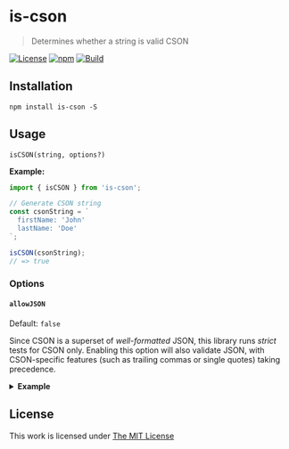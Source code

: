 # is-cson

> Determines whether a string is valid CSON

[![License](https://img.shields.io/github/license/idleberg/node-is-cson?color=blue&style=for-the-badge)](https://github.com/idleberg/node-is-cson/blob/main/LICENSE)
[![npm](https://img.shields.io/npm/v/is-cson?style=for-the-badge)](https://www.npmjs.org/package/is-cson)
[![Build](https://img.shields.io/github/actions/workflow/status/idleberg/node-is-cson/default.yml?style=for-the-badge)](https://github.com/idleberg/node-is-cson/actions)

## Installation

`npm install is-cson -S`

## Usage

`isCSON(string, options?)`

**Example:**

```js
import { isCSON } from 'is-cson';

// Generate CSON string
const csonString = `
  firstName: 'John'
  lastName: 'Doe'
`;

isCSON(csonString);
// => true
```

### Options

#### `allowJSON`

Default: `false`  

Since CSON is a superset of *well-formatted* JSON, this library runs *strict* tests for CSON only. Enabling this option will also validate JSON, with CSON-specific features (such as trailing commas or single quotes) taking precedence.

<details>
<summary><strong>Example</strong></summary>

```js
const jsonString = `{
  "firstName": "John",
  "lastName": "Doe"
}`;

isCSON(jsonString, { allowJSON: true });
// => true
```
</details>

## License

This work is licensed under [The MIT License](https://opensource.org/licenses/MIT)
